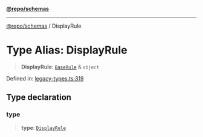 [**@repo/schemas**](../README.md)

***

[@repo/schemas](../README.md) / DisplayRule

# Type Alias: DisplayRule

> **DisplayRule**: [`BaseRule`](BaseRule.md) & `object`

Defined in: [legacy-types.ts:319](https://github.com/alexqguo/drinking-board-game-v3/blob/c6c8efecde293dcd45795192eba80a63357ff3d6/packages/schemas/src/legacy-types.ts#L319)

## Type declaration

### type

> **type**: [`DisplayRule`](../enumerations/RuleType.md#displayrule)
